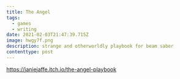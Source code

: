 ```yaml
---
title: The Angel
tags:
  - games
  - writing
date: 2021-02-03T21:47:39.715Z
image: hwgy7f.png
description: strange and otherworldly playbook for beam saber
contenttype: post
---
```

<https://janiejaffe.itch.io/the-angel-playbook>